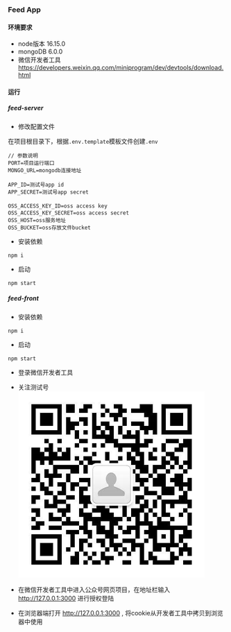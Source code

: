 ### Feed App 

#### 环境要求
- node版本 16.15.0  
- mongoDB  6.0.0
- 微信开发者工具 https://developers.weixin.qq.com/miniprogram/dev/devtools/download.html  
#### 运行
##### feed-server

- 修改配置文件

在项目根目录下，根据`.env.template`模板文件创建`.env`

```
// 参数说明
PORT=项目运行端口
MONGO_URL=mongodb连接地址

APP_ID=测试号app id
APP_SECRET=测试号app secret

OSS_ACCESS_KEY_ID=oss access key
OSS_ACCESS_KEY_SECRET=oss access secret
OSS_HOST=oss服务地址
OSS_BUCKET=oss存放文件bucket
```

- 安装依赖

```
npm i 
```

- 启动

```
npm start
```

##### feed-front

- 安装依赖
 ```
 npm i
 ```

- 启动

 ```
npm start
 ```

- 登录微信开发者工具

- 关注测试号
![](./%E6%B5%8B%E8%AF%95%E5%8F%B7.jpg)

- 在微信开发者工具中进入公众号网页项目，在地址栏输入 http://127.0.0.1:3000 进行授权登陆

- 在浏览器端打开 http://127.0.0.1:3000 , 将cookie从开发者工具中拷贝到浏览器中使用
